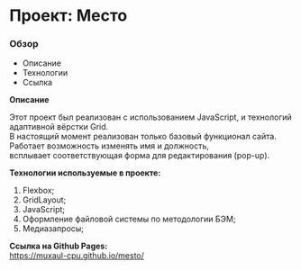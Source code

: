 # Проект: Место

### Обзор

* Описание
* Технологии
* Ссылка

**Описание**

Этот проект был реализован с использованием JavaScript, и технологий адаптивной вёрстки Grid.  
В настоящий момент реализован только базовый функционал сайта. Работает возможность изменять имя и должность,  
всплывает соответствующая форма для редактирования (pop-up).

**Технологии используемые в проекте:**
1) Flexbox;  
2) GridLayout;  
3) JavaScript;  
4) Оформление файловой системы по методологии БЭМ;  
5) Медиазапросы;

**Ссылка на Github Pages:**  
https://muxaul-cpu.github.io/mesto/
